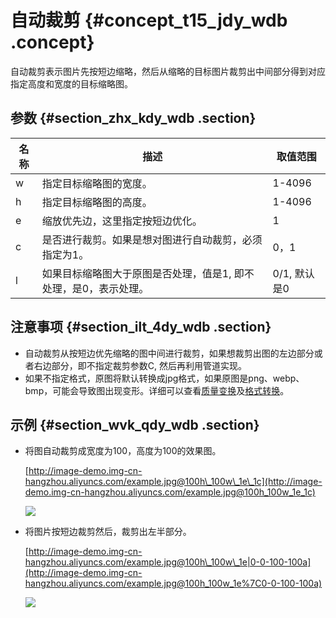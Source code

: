 # 自动裁剪 {#concept_t15_jdy_wdb .concept}

自动裁剪表示图片先按短边缩略，然后从缩略的目标图片裁剪出中间部分得到对应指定高度和宽度的目标缩略图。

## 参数 {#section_zhx_kdy_wdb .section}

|名称|描述|取值范围|
|--|--|----|
| w |指定目标缩略图的宽度。|1-4096|
| h |指定目标缩略图的高度。|1-4096|
| e |缩放优先边，这里指定按短边优化。|1|
| c |是否进行裁剪。如果是想对图进行自动裁剪，必须指定为1。|0，1|
| l |如果目标缩略图大于原图是否处理，值是1, 即不处理，是0，表示处理。|0/1, 默认是0|

## 注意事项 {#section_ilt_4dy_wdb .section}

-   自动裁剪从按短边优先缩略的图中间进行裁剪，如果想裁剪出图的左边部分或者右边部分，即不指定裁剪参数C, 然后再利用管道实现。
-   如果不指定格式，原图将默认转换成jpg格式，如果原图是png、webp、bmp，可能会导致图出现变形。详细可以查看[质量变换](cn.zh-CN/数据处理/老版图片服务手册/格式转换/质量变换.md#)及[格式转换](cn.zh-CN/数据处理/老版图片服务手册/格式转换/格式转换.md#)。

## 示例 {#section_wvk_qdy_wdb .section}

-   将图自动裁剪成宽度为100，高度为100的效果图。

     [http://image-demo.img-cn-hangzhou.aliyuncs.com/example.jpg@100h\_100w\_1e\_1c](http://image-demo.img-cn-hangzhou.aliyuncs.com/example.jpg@100h_100w_1e_1c) 

     ![](images/3278_zh-CN.jpg@100h_100w_1e_1c) 

-   将图片按短边裁剪然后，裁剪出左半部分。

     [http://image-demo.img-cn-hangzhou.aliyuncs.com/example.jpg@100h\_100w\_1e|0-0-100-100a](http://image-demo.img-cn-hangzhou.aliyuncs.com/example.jpg@100h_100w_1e%7C0-0-100-100a) 

     ![](images/3279_zh-CN.jpg@100h_100w_1e) 


